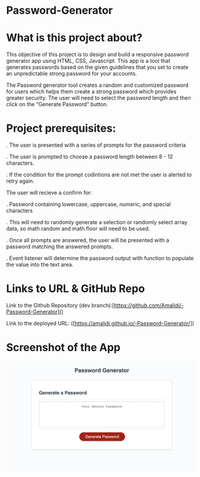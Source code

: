 # Password-Generator

# What is this project about?

This objective of this project is to design and build a responsive password generator app using HTML, CSS, Javascript. This app is a tool that generates passwords based on the given guidelines that you set to create an unpredictable strong password for your accounts.

The Password generator tool creates a random and customized password for users which helps them create a strong password which provides greater security. The user will need to select the password length and then click on the “Generate Password” button.

# Project prerequisites:

. The user is presented with a series of prompts for the password criteria

. The user is prompted to choose a password length between 8 - 12 characters.

. If the condition for the prompt codintions are not met the user is alerted to retry again.

The user will recieve a confirm for:

. Password containing lowercase, uppercase, numeric, and special characters

. This will need to randomly generate a selection or randomly select array data, so math.random and math.floor will need to be used.

. Once all prompts are answered, the user will be presented with a password matching the answered prompts.

. Event listener will determine the password output with function to populate the value into the text area.

# Links to URL & GitHub Repo

Link to the Github Repository (dev branch):[https://github.com/Amalidi/-Password-Generator]()

Link to the deployed URL: ([https://amalidi.github.io/-Password-Generator/])

# Screenshot of the App

![Image of the project](./assets/Images/Project%20image.png)
